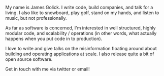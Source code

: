 My name is James Golick. I write code, build companies, and talk for a living. I also like to snowboard, play golf, stand on my hands, and listen to music, but not professionally.

As far as software is concerned, I'm interested in well structured, highly modular code, and scalability / operations (in other words, what actually happens when you put code in to production).

I love to write and give talks on the misinformation floating around about building and operating applications at scale. I also release quite a bit of open source software.

Get in touch with me via twitter or email!

